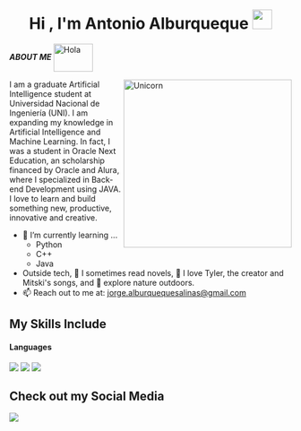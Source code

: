 <h1 align="center">Hi , I'm Antonio Alburqueque <img src="https://media.giphy.com/media/hvRJCLFzcasrR4ia7z/giphy.gif" width="35"></h1>

***ABOUT ME*** <img alt="Hola" height="50px" width="70px" align="center" src="https://c.tenor.com/fYg91qBpDdgAAAAi/bongo-cat-transparent.gif"></img><br>

<img align="right" width=300px alt="Unicorn" src="https://c.tenor.com/GN73MKBawZYAAAAi/busy-cute.gif" />

I am a graduate Artificial Intelligence student at Universidad Nacional de Ingeniería (UNI). I am expanding my knowledge in Artificial Intelligence and Machine Learning. 
In fact, I was a student in Oracle Next Education, an scholarship financed by Oracle and Alura, where I specialized in Back-end Development using JAVA. I love to learn and build something new, productive, innovative and creative.

- 🌱 I’m currently learning ...
  - Python
  - C++
  - Java
- Outside tech, 📖 I sometimes read novels, 🎵 I love Tyler, the creator and Mitski's songs, and 🌴 explore nature outdoors.
- 📫 Reach out to me at: <a href="jorge.alburquequesalinas@gmail.com">jorge.alburquequesalinas@gmail.com</a>

## My Skills Include

<h4> Languages </h4>
<span> 
  <img src="https://img.shields.io/badge/python-3670A0?style=for-the-badge&logo=python&logoColor=ffdd54">
  <img src="https://img.shields.io/badge/c++-%2300599C.svg?style=for-the-badge&logo=c%2B%2B&logoColor=white">
  <img src="https://img.shields.io/badge/java-%23ED8B00.svg?style=for-the-badge&logo=openjdk&logoColor=white">
</span>

## Check out my Social Media
<a target="_blank" href="https://www.linkedin.com/in/jorge-alburqueque/">
<img src="https://img.shields.io/badge/linkedin-%230077B5.svg?style=for-the-badge&logo=linkedin&logoColor=white"></img></a>
